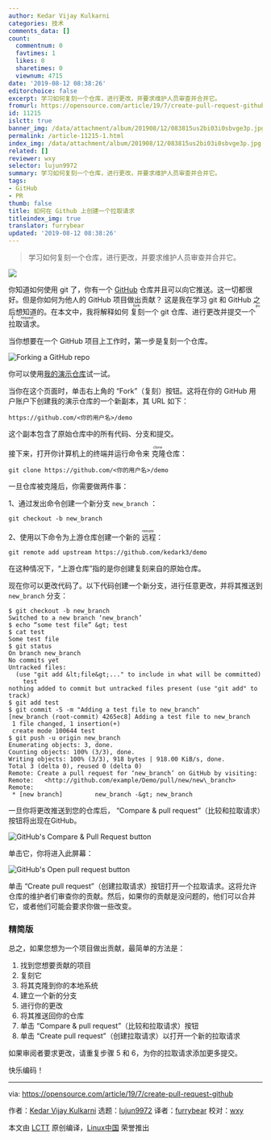 ```yaml
---
author: Kedar Vijay Kulkarni
categories: 技术
comments_data: []
count:
  commentnum: 0
  favtimes: 1
  likes: 0
  sharetimes: 0
  viewnum: 4715
date: '2019-08-12 08:38:26'
editorchoice: false
excerpt: 学习如何复刻一个仓库，进行更改，并要求维护人员审查并合并它。
fromurl: https://opensource.com/article/19/7/create-pull-request-github
id: 11215
islctt: true
banner_img: /data/attachment/album/201908/12/083815us2bi03i0sbvge3p.jpg
permalink: /article-11215-1.html
index_img: /data/attachment/album/201908/12/083815us2bi03i0sbvge3p.jpg.thumb.jpg
related: []
reviewer: wxy
selector: lujun9972
summary: 学习如何复刻一个仓库，进行更改，并要求维护人员审查并合并它。
tags:
- GitHub
- PR
thumb: false
title: 如何在 Github 上创建一个拉取请求
titleindex_img: true
translator: furrybear
updated: '2019-08-12 08:38:26'
---
```



> 
> 学习如何复刻一个仓库，进行更改，并要求维护人员审查并合并它。
> 
> 
> 


![](/data/attachment/album/201908/12/083815us2bi03i0sbvge3p.jpg)


你知道如何使用 git 了，你有一个 [GitHub](https://github.com/) 仓库并且可以向它推送。这一切都很好。但是你如何为他人的 GitHub 项目做出贡献？ 这是我在学习 git 和 GitHub 之后想知道的。在本文中，我将解释如何<ruby> 复刻 <rt>  fork </rt></ruby>一个 git 仓库、进行更改并提交一个<ruby> 拉取请求 <rt>  pull request </rt></ruby>。


当你想要在一个 GitHub 项目上工作时，第一步是复刻一个仓库。


![Forking a GitHub repo](/data/attachment/album/201908/12/083829ezkve669q5lxwql8.png "Forking a GitHub repo")


你可以使用[我的演示仓库](https://github.com/kedark3/demo)试一试。


当你在这个页面时，单击右上角的 “Fork”（复刻）按钮。这将在你的 GitHub 用户账户下创建我的演示仓库的一个新副本，其 URL 如下：



```
https://github.com/<你的用户名>/demo
```

这个副本包含了原始仓库中的所有代码、分支和提交。


接下来，打开你计算机上的终端并运行命令来<ruby> 克隆 <rt>  clone </rt></ruby>仓库：



```
git clone https://github.com/<你的用户名>/demo
```

一旦仓库被克隆后，你需要做两件事：


1、通过发出命令创建一个新分支 `new_branch` ：



```
git checkout -b new_branch
```

2、使用以下命令为上游仓库创建一个新的<ruby> 远程 <rt>  remote </rt></ruby>：



```
git remote add upstream https://github.com/kedark3/demo
```

在这种情况下，“上游仓库”指的是你创建复刻来自的原始仓库。


现在你可以更改代码了。以下代码创建一个新分支，进行任意更改，并将其推送到 `new_branch` 分支：



```
$ git checkout -b new_branch
Switched to a new branch ‘new_branch’
$ echo “some test file” &gt; test
$ cat test
Some test file
$ git status
On branch new_branch
No commits yet
Untracked files:
  (use "git add &lt;file&gt;..." to include in what will be committed)
    test
nothing added to commit but untracked files present (use "git add" to track)
$ git add test
$ git commit -S -m "Adding a test file to new_branch"
[new_branch (root-commit) 4265ec8] Adding a test file to new_branch
 1 file changed, 1 insertion(+)
 create mode 100644 test
$ git push -u origin new_branch
Enumerating objects: 3, done.
Counting objects: 100% (3/3), done.
Writing objects: 100% (3/3), 918 bytes | 918.00 KiB/s, done.
Total 3 (delta 0), reused 0 (delta 0)
Remote: Create a pull request for ‘new_branch’ on GitHub by visiting:
Remote:   <http://github.com/example/Demo/pull/new/new\_branch>
Remote:
 * [new branch]         new_branch -&gt; new_branch
```

一旦你将更改推送到您的仓库后， “Compare & pull request”（比较和拉取请求）按钮将出现在GitHub。


![GitHub's Compare & Pull Request button](/data/attachment/album/201908/12/083831h561cj4vedjpuvcp.png "GitHub's Compare & Pull Request button")


单击它，你将进入此屏幕：


![GitHub's Open pull request button](/data/attachment/album/201908/12/083832gjsgsskscs8sk616.png "GitHub's Open pull request button")


单击 “Create pull request”（创建拉取请求）按钮打开一个拉取请求。这将允许仓库的维护者们审查你的贡献。然后，如果你的贡献是没问题的，他们可以合并它，或者他们可能会要求你做一些改变。


### 精简版


总之，如果您想为一个项目做出贡献，最简单的方法是：


1. 找到您想要贡献的项目
2. 复刻它
3. 将其克隆到你的本地系统
4. 建立一个新的分支
5. 进行你的更改
6. 将其推送回你的仓库
7. 单击 “Compare & pull request”（比较和拉取请求）按钮
8. 单击 “Create pull request”（创建拉取请求）以打开一个新的拉取请求


如果审阅者要求更改，请重复步骤 5 和 6，为你的拉取请求添加更多提交。


快乐编码！




---


via: <https://opensource.com/article/19/7/create-pull-request-github>


作者：[Kedar Vijay Kulkarni](https://opensource.com/users/kkulkarnhttps://opensource.com/users/fontanahttps://opensource.com/users/mhanwellhttps://opensource.com/users/mysentimentshttps://opensource.com/users/greg-p) 选题：[lujun9972](https://github.com/lujun9972) 译者：[furrybear](https://github.com/furrybear) 校对：[wxy](https://github.com/wxy)


本文由 [LCTT](https://github.com/LCTT/TranslateProject) 原创编译，[Linux中国](https://linux.cn/) 荣誉推出
